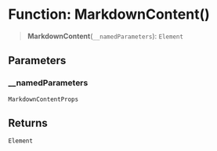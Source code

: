 # Function: MarkdownContent()

> **MarkdownContent**(`__namedParameters`): `Element`

## Parameters

### \_\_namedParameters

`MarkdownContentProps`

## Returns

`Element`
